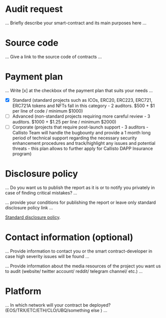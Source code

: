 # Audit request

... Briefly describe your smart-contract and its main purposes here ...

# Source code

... Give a link to the source code of contracts ...

# Payment plan

... Write [x] at the checkbox of the payment plan that suits your needs ...

- [x] Standard (standard projects such as ICOs, ERC20, ERC223, ERC721, ERC721A tokens and NFTs fall in this category - 2 auditors. $500 + $1 per line of code / minimum $1000)
- [ ] Advanced (non-standard projects requiring more careful review - 3 auditors. $1000 + $1.25 per line / minimum $2000)
- [ ] Corporate (projects that require post-launch support - 3 auditors - Callisto Team will handle the bugbounty and provide a 1 month long period of technical support regarding the necessary security enhancement procedures and track/highlight any issues and potential threats - this plan allows to further apply for Callisto DAPP Insurance program)

# Disclosure policy

... Do you want us to publish the report as it is or to notify you privately in case of finding critical mistakes? ...

... provide your conditions for publishing the report or leave only standard disclosure policy link ...

[Standard disclosure policy](https://github.com/EthereumCommonwealth/Auditing/blob/master/Standard_disclosure_policy.md).

# Contact information (optional)

... Provide information to contact you or the smart contract-developer in case high severity issues will be found ...

... Provide information about the media resources of the project you want us to audit (website/ twitter account/ reddit/ telegram channel/ etc.) ...

# Platform

... In which network will your contract be deployed? (EOS/TRX/ETC/ETH/CLO/UBQ/something else ) ...
